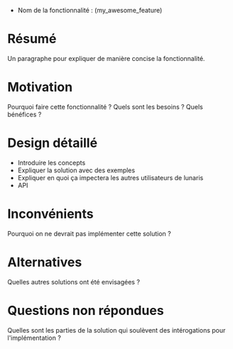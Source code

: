 - Nom de la fonctionnalité : (my_awesome_feature)

# Résumé

Un paragraphe pour expliquer de manière concise la fonctionnalité.

# Motivation

Pourquoi faire cette fonctionnalité ? Quels sont les besoins ? Quels bénéfices ?

# Design détaillé

- Introduire les concepts
- Expliquer la solution avec des exemples
- Expliquer en quoi ça impectera les autres utilisateurs de lunaris
- API

# Inconvénients

Pourquoi on ne devrait pas implémenter cette solution ?

# Alternatives

Quelles autres solutions ont été envisagées ?

# Questions non répondues

Quelles sont les parties de la solution qui soulèvent des intérogations pour l'implémentation ?
